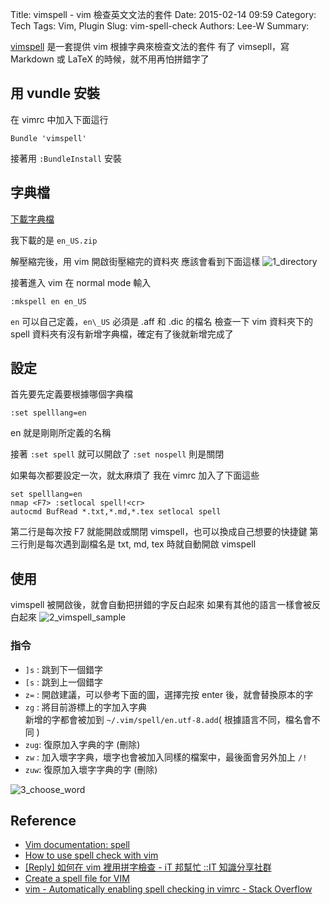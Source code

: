 Title: vimspell - vim 檢查英文文法的套件
Date: 2015-02-14 09:59
Category: Tech
Tags: Vim, Plugin
Slug: vim-spell-check
Authors: Lee-W
Summary:

[vimspell](http://www.vim.org/scripts/script.php?script_id=465) 是一套提供 vim 根據字典來檢查文法的套件
有了 vimsepll，寫 Markdown 或 LaTeX 的時候，就不用再怕拼錯字了

<!--more-->

## 用 vundle 安裝

在 vimrc 中加入下面這行

```vim
Bundle 'vimspell'
```

接著用 `:BundleInstall` 安裝

## 字典檔

[下載字典檔](http://archive.services.openoffice.org/pub/mirror/OpenOffice.org/contrib/dictionaries/)

我下載的是 `en_US.zip`

解壓縮完後，用 vim 開啟街壓縮完的資料夾
應該會看到下面這樣
![1_directory]({static}/images/posts-image/2015-02-14-vim-spell-check/gLWMnmW.png)

接著進入 vim 在 normal mode 輸入

```vim
:mkspell en en_US
```

`en` 可以自己定義，`en\_US` 必須是 .aff 和 .dic 的檔名
檢查一下 vim 資料夾下的 spell 資料夾有沒有新增字典檔，確定有了後就新增完成了

## 設定

首先要先定義要根據哪個字典檔

```vim
:set spelllang=en
```

en 就是剛剛所定義的名稱

接著 `:set spell` 就可以開啟了
`:set nospell` 則是關閉

如果每次都要設定一次，就太麻煩了
我在 vimrc 加入了下面這些

```vim
set spelllang=en
nmap <F7> :setlocal spell!<cr>
autocmd BufRead *.txt,*.md,*.tex setlocal spell
```

第二行是每次按 F7 就能開啟或關閉 vimspell，也可以換成自己想要的快捷鍵
第三行則是每次遇到副檔名是 txt, md, tex 時就自動開啟 vimspell

## 使用

vimspell 被開啟後，就會自動把拼錯的字反白起來
如果有其他的語言一樣會被反白起來
![2_vimspell_sample]({static}/images/posts-image/2015-02-14-vim-spell-check/MGjdAoq.png)

### 指令

* `]s` : 跳到下一個錯字
* `[s` : 跳到上一個錯字
* `z=` : 開啟建議，可以參考下面的圖，選擇完按 enter 後，就會替換原本的字
* `zg` : 將目前游標上的字加入字典  
         新增的字都會被加到 `~/.vim/spell/en.utf-8.add`( 根據語言不同，檔名會不同 )
* `zug`: 復原加入字典的字 (刪除)
* `zw` : 加入壞字字典，壞字也會被加入同樣的檔案中，最後面會另外加上 `/!`
* `zuw`: 復原加入壞字字典的字 (刪除)

![3_choose_word]({static}/images/posts-image/2015-02-14-vim-spell-check/NWHCakj.png)

## Reference

* [Vim documentation: spell](http://vimdoc.sourceforge.net/htmldoc/spell.html)
* [How to use spell check with vim](http://www.go2linux.org/linux/2010/10/how-use-spell-check-vim-795)
* [[Reply] 如何在 vim 裡用拼字檢查 - iT 邦幫忙 ::IT 知識分享社群](http://ithelp.ithome.com.tw/question/10055602)
* [Create a spell file for VIM](http://henry.precheur.org/vim/create_spell_file_for_vim)
* [vim - Automatically enabling spell checking in vimrc - Stack Overflow](http://stackoverflow.com/questions/7286207/automatically-enabling-spell-checking-in-vimrc)
